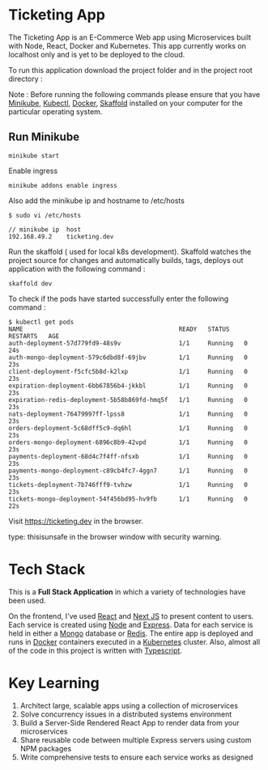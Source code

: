 # Ticketing App

The Ticketing App is an E-Commerce Web app using Microservices built with Node, React, Docker and Kubernetes. This app currently works on localhost only and is yet to be deployed to the cloud.

To run this application download the project folder and in the project root directory :  <br> 

Note : Before running the following commands please ensure that you have [Minikube](https://minikube.sigs.k8s.io/docs/start/), [Kubectl](https://kubernetes.io/docs/tasks/tools/install-kubectl/), [Docker](https://docs.docker.com/engine/install/), [Skaffold](https://skaffold.dev/docs/install/) installed on your computer for the particular operating system.

## Run Minikube

```
minikube start
```
Enable ingress 

```
minikube addons enable ingress
```

Also add the minikube ip and hostname to /etc/hosts

```
$ sudo vi /etc/hosts

// minikube ip  host
192.168.49.2    ticketing.dev

```
Run the skaffold ( used for local k8s development). Skaffold watches the project source for changes and automatically builds, tags, deploys out application with the following command : 

```
skaffold dev
```

To check if the pods have started successfully enter the following command : 

```
$ kubectl get pods
NAME                                           READY   STATUS    RESTARTS   AGE
auth-deployment-57d779fd9-48s9v                1/1     Running   0          24s
auth-mongo-deployment-579c6dbd8f-69jbv         1/1     Running   0          23s
client-deployment-f5cfc5b8d-k2lxp              1/1     Running   0          23s
expiration-deployment-6bb67856b4-jkkbl         1/1     Running   0          23s
expiration-redis-deployment-5b58b869fd-hmq5f   1/1     Running   0          23s
nats-deployment-76479997ff-lpss8               1/1     Running   0          23s
orders-deployment-5c68dff5c9-dq6hl             1/1     Running   0          23s
orders-mongo-deployment-6896c8b9-42vpd         1/1     Running   0          23s
payments-deployment-68d4c7f4ff-nfsxb           1/1     Running   0          23s
payments-mongo-deployment-c89cb4fc7-4ggn7      1/1     Running   0          23s
tickets-deployment-7b746fff9-tvhzw             1/1     Running   0          23s
tickets-mongo-deployment-54f456bd95-hv9fb      1/1     Running   0          22s
```

Visit https://ticketing.dev in the browser.

type: thisisunsafe in the browser window with security warning.


# Tech Stack 

This is a **Full Stack Application** in which a variety of technologies have been used. 

On the frontend, I've used [React](https://reactjs.org/) and [Next JS](https://nextjs.org/) to present content to users. Each service is created using [Node](https://nodejs.org/en/) and [Express](https://expressjs.com/). Data for each service is held in either a [Mongo](https://www.mongodb.com/) database or [Redis](https://redis.io/). The entire app is deployed and runs in [Docker](https://www.docker.com/) containers executed in a [Kubernetes](https://kubernetes.io/) cluster. Also, almost all of the code in this project is written with [Typescript](https://www.typescriptlang.org/).

# Key Learning

1. Architect large, scalable apps using a collection of microservices
2. Solve concurrency issues in a distributed systems environment
3. Build a Server-Side Rendered React App to render data from your microservices
4. Share reusable code between multiple Express servers using custom NPM packages
5. Write comprehensive tests to ensure each service works as designed




